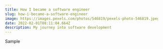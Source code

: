 ```yaml
---
title: How I became a software engineer
slug: how-i-became-a-software-engineer
image: https://images.pexels.com/photos/546819/pexels-photo-546819.jpeg?auto=compress&cs=tinysrgb&dpr=2&h=650&w=940
date: 2022-02-01T08:11:04.664Z
description: My journey into software development
---
```

Sample